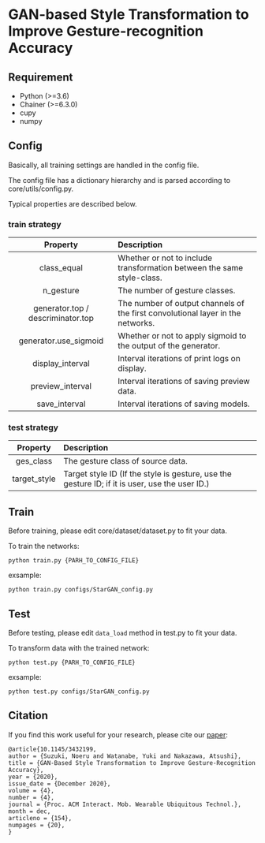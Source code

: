 # GAN-based Style Transformation to Improve Gesture-recognition Accuracy
## Requirement
- Python (>=3.6)
- Chainer (>=6.3.0)
- cupy
- numpy
## Config
Basically, all training settings are handled in the config file.

The config file has a dictionary hierarchy and is parsed according to core/utils/config.py.

Typical properties are described below.
### train strategy
|Property|Description|
| :---: | :--- |
|class_equal|Whether or not to include transformation between the same style-class.|
|n_gesture|The number of gesture classes.|
|generator.top / descriminator.top|The number of output channels of the first convolutional layer in the networks.|
|generator.use_sigmoid|Whether or not to apply sigmoid to the output of the generator.|
|display_interval|Interval iterations of print logs on display.|
|preview_interval|Interval iterations of saving preview data.|
|save_interval|Interval iterations of saving models.|
### test strategy
|Property|Description|
| :---: | :--- |
|ges_class|The gesture class of source data.|
|target_style|Target style ID (If the style is gesture, use the gesture ID; if it is user, use the user ID.)|
## Train
Before training, please edit core/dataset/dataset.py to fit your data.

To train the networks:
```
python train.py {PARH_TO_CONFIG_FILE}
```
exsample:
```
python train.py configs/StarGAN_config.py
```

## Test
Before testing, please edit ``data_load`` method in test.py to fit your data.

To transform data with the trained network:
```
python test.py {PARH_TO_CONFIG_FILE}
```
exsample:
```
python test.py configs/StarGAN_config.py
```

## Citation
If you find this work useful for your research, please cite our [paper](https://dl.acm.org/doi/abs/10.1145/3432199):
```
@article{10.1145/3432199,
author = {Suzuki, Noeru and Watanabe, Yuki and Nakazawa, Atsushi},
title = {GAN-Based Style Transformation to Improve Gesture-Recognition Accuracy},
year = {2020},
issue_date = {December 2020},
volume = {4},
number = {4},
journal = {Proc. ACM Interact. Mob. Wearable Ubiquitous Technol.},
month = dec,
articleno = {154},
numpages = {20},
}
```
